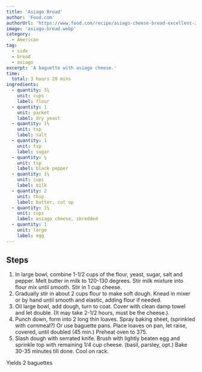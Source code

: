 ```yaml
---
title: 'Asiago Bread'
author: 'Food.com'
authorUrl: 'https://www.food.com/recipe/asiago-cheese-bread-excellent-261935'
image: 'asiago-bread.webp'
category:
  - American
tag:
  - side
  - bread
  - asiago
excerpt: 'A baguette with asiago cheese.'
time:
  total: 3 hours 20 mins
ingredients:
  - quantity: 3¾
    unit: cups
    label: flour
  - quantity: 1
    unit: packet
    label: dry yeast
  - quantity: 1½
    unit: tsp
    label: salt
  - quantity: 1
    unit: tsp
    label: sugar
  - quantity: ¼
    unit: tsp
    label: black pepper
  - quantity: 1¼
    unit: cups
    label: milk
  - quantity: 2
    unit: tbsp
    label: butter, cut up
  - quantity: 1¼
    unit: cups
    label: asiago cheese, shredded
  - quantity: 1
    unit: large
    label: egg
---
```


## Steps

1. In large bowl, combine 1-1/2 cups of the flour, yeast, sugar, salt and pepper. Melt butter in milk to 120-130 degrees. Stir milk mixture into flour mix until smooth. Stir in 1 cup cheese.
2. Gradually stir in about 2 cups flour to make soft dough. Knead in mixer or by hand until smooth and elastic, adding flour if needed.
3. Oil large bowl, add dough, turn to coat. Cover with clean damp towel and let double. (It may take 2-1/2 hours, must be the cheese.).
4. Punch down, form into 2 long thin loaves. Spray baking sheet, (sprinkled with cornmeal?) Or use baguette pans. Place loaves on pan, let raise, covered, until doubled (45 min.) Preheat oven to 375.
5. Slash dough with serrated knife. Brush with lightly beaten egg and sprinkle top with remaining 1/4 cup cheese. (basil, parsley, opt.) Bake 30-35 minutes till done. Cool on rack.

Yields 2 baguettes

